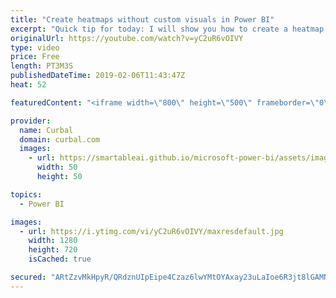 ```yaml
---
title: "Create heatmaps without custom visuals in Power BI"
excerpt: "Quick tip for today: I will show you how to create a heatmap in Power BI without downloading a custom visual.   This can be useful if your organization does not allow you to use custom visuals.   Here you can download all the pbix files: https://curbal.com/donwload-center  SUBSCRIBE to learn more about"
originalUrl: https://youtube.com/watch?v=yC2uR6vOIVY
type: video
price: Free
length: PT3M3S
publishedDateTime: 2019-02-06T11:43:47Z
heat: 52

featuredContent: "<iframe width=\"800\" height=\"500\" frameborder=\"0\" src=\"https://www.youtube.com/embed/yC2uR6vOIVY\" allow=\"accelerometer; autoplay; encrypted-media; gyroscope; picture-in-picture\" allowfullscreen></iframe>"

provider:
  name: Curbal
  domain: curbal.com
  images:
    - url: https://smartableai.github.io/microsoft-power-bi/assets/images/organizations/curbal.com-50x50.jpg
      width: 50
      height: 50

topics:
  - Power BI

images:
  - url: https://i.ytimg.com/vi/yC2uR6vOIVY/maxresdefault.jpg
    width: 1280
    height: 720
    isCached: true

secured: "ARtZzvMkHpyR/QRdznUIpEipe4Czaz6lwYMtOYAxay23uLaIoe6R3jt8lGAMN3dRUQSR5kEZQ+3qq8MZQbT2D6fm/X2hVER0MFFca/aNpTnMMoXcSG+LeGlTUofWnb7gEx4pWjYS9MTuLeyh+9dpZx4bekQVcLA6x0MIiMG+nzWhGWhiVroBhm0+z+87aOqoBzdY2+5OH12jMHZ47fsPh6NJhjvzA/H+zDwmGqqbyDt4BlEGhGfkCrvwHosgVRXBgM4KvHUIfj4JInqmEey6pH2UMsHOFkQFYwuHeWozsOkK2ioEvbnIr1vnA+OivzY+gPXTsbPHS5awWDicFF4TQPbDeknUlytWr/WMCiPj33hmAREG68R8w3qk3AzSjfhh9SJ4BWRz7ulmDw/8hdMVdNp7z+0TTh/u5VSdLt+YVDM=;IS7UvWxZT5Zt0VxB5h1lxw=="
---
```


